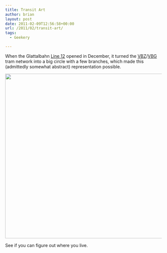 ```yaml
---
title: Transit Art
author: brian
layout: post
date: 2011-02-09T12:56:58+00:00
url: /2011/02/transit-art/
tags:
  - Geekery

---
```

When the Glattalbahn [Line 12][1] opened in December, it turned the [VBZ][2]/[VBG][3] tram network into a big circle with a few branches, which made this (admittedly somewhat abstract) representation possible.

[<img class="aligncenter size-full wp-image-129" title="tram-circle-2" src="http://trammell.ch/wp-content/uploads/2011/02/tram-circle-2.png" alt="" width="652" height="529" srcset="/wp/2011/02/tram-circle-2.png 652w, /wp/2011/02/tram-circle-2-300x243.png 300w" sizes="(max-width: 652px) 100vw, 652px" />][4]

See if you can figure out where you live.

 [1]: http://www.vbg.ch/index.php?option=com_content&view=article&id=331&Itemid=239
 [2]: http://www.stadt-zuerich.ch/vbz/en/index.html
 [3]: http://www.vbg.ch/index.php
 [4]: http://trammell.ch/wp-content/uploads/2011/02/tram-circle-2.png